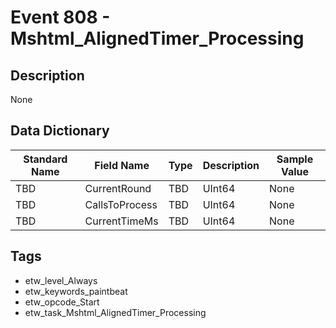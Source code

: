 # Event 808 - Mshtml_AlignedTimer_Processing

## Description
None

## Data Dictionary
|Standard Name|Field Name|Type|Description|Sample Value|
|---|---|---|---|---|
|TBD|CurrentRound|TBD|UInt64|None|None|
|TBD|CallsToProcess|TBD|UInt64|None|None|
|TBD|CurrentTimeMs|TBD|UInt64|None|None|

## Tags
* etw_level_Always
* etw_keywords_paintbeat
* etw_opcode_Start
* etw_task_Mshtml_AlignedTimer_Processing
